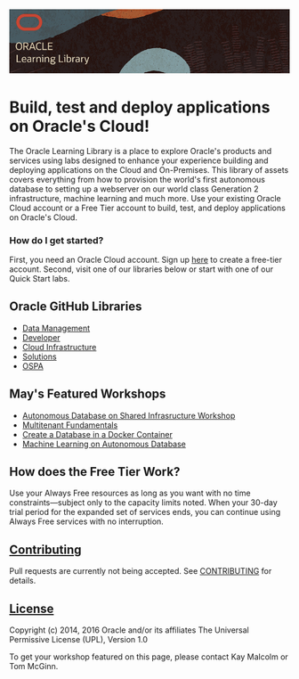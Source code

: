 ![](common/images/learning-library-title.png)
---
# Build, test and deploy applications on Oracle's Cloud! #
The Oracle Learning Library is a place to explore Oracle's products and services using labs designed to enhance your experience building and deploying applications on the Cloud and On-Premises.   This library of assets covers everything from how to provision the world's first autonomous database to setting up a webserver on our world class Generation 2 infrastructure, machine learning and much more.  Use your existing Oracle Cloud account or a Free Tier account to build, test, and deploy applications on Oracle's Cloud. 

### How do I get started? ###

First, you need an Oracle Cloud account.  Sign up [here](https://oracle.com/free) to create a free-tier account.  Second, visit one of our libraries below or start with one of our Quick Start labs. 



## Oracle GitHub Libraries ## 
- [Data Management](data-management-library)
- [Developer](developer-library)
- [Cloud Infrastructure](oci-library)
- [Solutions](solutions-library)
- [OSPA](ospa-library)

## May's Featured Workshops
- [Autonomous Database on Shared Infrasructure Workshop](https://oracle.github.io/learning-library/data-management-library/autonomous-database/shared/workshops/freetier-overview/)
- [Multitenant Fundamentals](https://oracle.github.io/learning-library/data-management-library/database/multitenant/freetier/index.html)  
- [Create a Database in a Docker Container](https://oracle.github.io/learning-library/data-management-library/database/docker/create-database-in-docker) 
- [Machine Learning on Autonomous Database](https://oracle.github.io/learning-library/data-management-library/oracle-machine-learning/adb-oml/workshop/)

## How does the Free Tier Work? ##
Use your Always Free resources as long as you want with no time constraints—subject only to the capacity limits noted. When your 30-day trial period for the expanded set of services ends, you can continue using Always Free services with no interruption.


## [Contributing](CONTRIBUTING.md)
Pull requests are currently not being accepted. See [CONTRIBUTING](CONTRIBUTING.md) for details.

## [License](LICENSE.md)
Copyright (c) 2014, 2016 Oracle and/or its affiliates
The Universal Permissive License (UPL), Version 1.0

To get your workshop featured on this page, please contact Kay Malcolm or Tom McGinn.